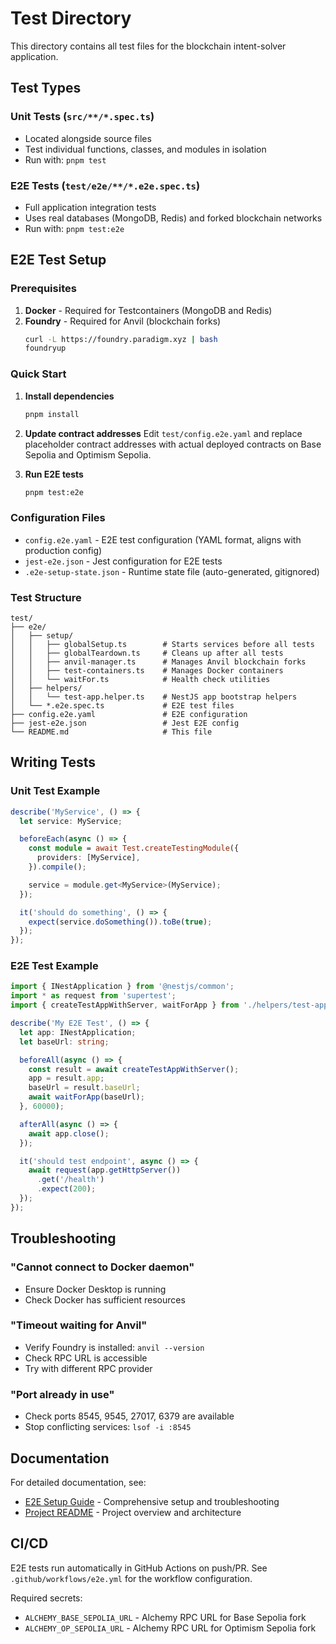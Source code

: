 # Test Directory

This directory contains all test files for the blockchain intent-solver application.

## Test Types

### Unit Tests (`src/**/*.spec.ts`)
- Located alongside source files
- Test individual functions, classes, and modules in isolation
- Run with: `pnpm test`

### E2E Tests (`test/e2e/**/*.e2e.spec.ts`)
- Full application integration tests
- Uses real databases (MongoDB, Redis) and forked blockchain networks
- Run with: `pnpm test:e2e`

## E2E Test Setup

### Prerequisites
1. **Docker** - Required for Testcontainers (MongoDB and Redis)
2. **Foundry** - Required for Anvil (blockchain forks)
   ```bash
   curl -L https://foundry.paradigm.xyz | bash
   foundryup
   ```

### Quick Start

1. **Install dependencies**
   ```bash
   pnpm install
   ```

2. **Update contract addresses**
   Edit `test/config.e2e.yaml` and replace placeholder contract addresses with actual deployed contracts on Base Sepolia and Optimism Sepolia.

3. **Run E2E tests**
   ```bash
   pnpm test:e2e
   ```

### Configuration Files

- `config.e2e.yaml` - E2E test configuration (YAML format, aligns with production config)
- `jest-e2e.json` - Jest configuration for E2E tests
- `.e2e-setup-state.json` - Runtime state file (auto-generated, gitignored)

### Test Structure

```
test/
├── e2e/
│   ├── setup/
│   │   ├── globalSetup.ts        # Starts services before all tests
│   │   ├── globalTeardown.ts     # Cleans up after all tests
│   │   ├── anvil-manager.ts      # Manages Anvil blockchain forks
│   │   ├── test-containers.ts    # Manages Docker containers
│   │   └── waitFor.ts            # Health check utilities
│   ├── helpers/
│   │   └── test-app.helper.ts    # NestJS app bootstrap helpers
│   └── *.e2e.spec.ts             # E2E test files
├── config.e2e.yaml               # E2E configuration
├── jest-e2e.json                 # Jest E2E config
└── README.md                     # This file
```

## Writing Tests

### Unit Test Example
```typescript
describe('MyService', () => {
  let service: MyService;

  beforeEach(async () => {
    const module = await Test.createTestingModule({
      providers: [MyService],
    }).compile();

    service = module.get<MyService>(MyService);
  });

  it('should do something', () => {
    expect(service.doSomething()).toBe(true);
  });
});
```

### E2E Test Example
```typescript
import { INestApplication } from '@nestjs/common';
import * as request from 'supertest';
import { createTestAppWithServer, waitForApp } from './helpers/test-app.helper';

describe('My E2E Test', () => {
  let app: INestApplication;
  let baseUrl: string;

  beforeAll(async () => {
    const result = await createTestAppWithServer();
    app = result.app;
    baseUrl = result.baseUrl;
    await waitForApp(baseUrl);
  }, 60000);

  afterAll(async () => {
    await app.close();
  });

  it('should test endpoint', async () => {
    await request(app.getHttpServer())
      .get('/health')
      .expect(200);
  });
});
```

## Troubleshooting

### "Cannot connect to Docker daemon"
- Ensure Docker Desktop is running
- Check Docker has sufficient resources

### "Timeout waiting for Anvil"
- Verify Foundry is installed: `anvil --version`
- Check RPC URL is accessible
- Try with different RPC provider

### "Port already in use"
- Check ports 8545, 9545, 27017, 6379 are available
- Stop conflicting services: `lsof -i :8545`

## Documentation

For detailed documentation, see:
- [E2E Setup Guide](../docs/e2e-setup.md) - Comprehensive setup and troubleshooting
- [Project README](../README.md) - Project overview and architecture

## CI/CD

E2E tests run automatically in GitHub Actions on push/PR. See `.github/workflows/e2e.yml` for the workflow configuration.

Required secrets:
- `ALCHEMY_BASE_SEPOLIA_URL` - Alchemy RPC URL for Base Sepolia fork
- `ALCHEMY_OP_SEPOLIA_URL` - Alchemy RPC URL for Optimism Sepolia fork
